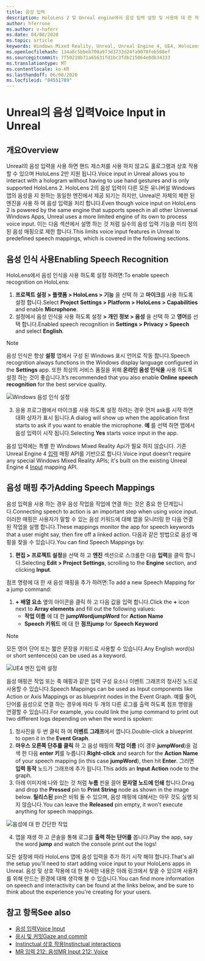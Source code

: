 ```yaml
---
title: 음성 입력
description: HoloLens 2 및 Unreal engine에서 음성 입력 설정 및 사용에 대 한 자습서
author: hferrone
ms.author: v-haferr
ms.date: 04/08/2020
ms.topic: article
keywords: Windows Mixed Reality, Unreal, Unreal Engine 4, UE4, HoloLens 2, 음성, 음성 입력, 음성 인식, 혼합 현실, 개발, 기능, 설명서, 가이드, holograms, 게임 개발
ms.openlocfilehash: 134a8c5bbeb700a973d3732d24fa9078feb568ef
ms.sourcegitcommit: 7f50210b71a65631fd1bc3fdb215064e0db34333
ms.translationtype: MT
ms.contentlocale: ko-KR
ms.lasthandoff: 06/08/2020
ms.locfileid: "84551789"
---
```

# <a name="voice-input-in-unreal"></a><span data-ttu-id="39bc8-104">Unreal의 음성 입력</span><span class="sxs-lookup"><span data-stu-id="39bc8-104">Voice Input in Unreal</span></span>

## <a name="overview"></a><span data-ttu-id="39bc8-105">개요</span><span class="sxs-lookup"><span data-stu-id="39bc8-105">Overview</span></span>
<span data-ttu-id="39bc8-106">Unreal의 음성 입력을 사용 하면 핸드 제스처를 사용 하지 않고도 홀로그램과 상호 작용할 수 있으며 HoloLens 2만 지원 됩니다.</span><span class="sxs-lookup"><span data-stu-id="39bc8-106">Voice input in Unreal allows you to interact with a hologram without having to use hand gestures and is only supported HoloLens 2.</span></span> <span data-ttu-id="39bc8-107">HoloLens 2의 음성 입력이 다른 모든 유니버설 Windows 앱의 음성을 지 원하는 동일한 엔진에서 제공 되기는 하지만, Unreal은 자체의 제한 된 엔진을 사용 하 여 음성 입력을 처리 합니다.</span><span class="sxs-lookup"><span data-stu-id="39bc8-107">Even though voice input on HoloLens 2 is powered by the same engine that supports speech in all other Universal Windows Apps, Unreal uses a more limited engine of its own to process voice input.</span></span> <span data-ttu-id="39bc8-108">이는 다음 섹션에서 설명 하는 것 처럼 실수의 음성 입력 기능을 미리 정의 된 음성 매핑으로 제한 합니다.</span><span class="sxs-lookup"><span data-stu-id="39bc8-108">This limits voice input features in Unreal to predefined speech mappings, which is covered in the following sections.</span></span> 

## <a name="enabling-speech-recognition"></a><span data-ttu-id="39bc8-109">음성 인식 사용</span><span class="sxs-lookup"><span data-stu-id="39bc8-109">Enabling Speech Recognition</span></span>

<span data-ttu-id="39bc8-110">HoloLens에서 음성 인식을 사용 하도록 설정 하려면:</span><span class="sxs-lookup"><span data-stu-id="39bc8-110">To enable speech recognition on HoloLens:</span></span>
1. <span data-ttu-id="39bc8-111">**프로젝트 설정 > 플랫폼 > HoloLens > 기능** 을 선택 하 고 **마이크**를 사용 하도록 설정 합니다.</span><span class="sxs-lookup"><span data-stu-id="39bc8-111">Select **Project Settings > Platform > HoloLens > Capabilities** and enable **Microphone**.</span></span> 
2. <span data-ttu-id="39bc8-112">설정에서 음성 인식을 사용 하도록 설정 **> 개인 정보 > 음성** 을 선택 하 고 **영어**를 선택 합니다.</span><span class="sxs-lookup"><span data-stu-id="39bc8-112">Enabled speech recognition in **Settings > Privacy > Speech** and select **English**.</span></span>

> [!NOTE]
> <span data-ttu-id="39bc8-113">음성 인식은 항상 **설정** 앱에서 구성 된 Windows 표시 언어로 작동 합니다.</span><span class="sxs-lookup"><span data-stu-id="39bc8-113">Speech recognition always functions in the Windows display language configured in the **Settings** app.</span></span> <span data-ttu-id="39bc8-114">또한 최상의 서비스 품질을 위해 **온라인 음성 인식을** 사용 하도록 설정 하는 것이 좋습니다.</span><span class="sxs-lookup"><span data-stu-id="39bc8-114">It’s recommended that you also enable **Online speech recognition** for the best service quality.</span></span>

![Windows 음성 인식 설정](images/unreal/speech-recognition-settings.png)

3. <span data-ttu-id="39bc8-116">응용 프로그램에서 마이크를 사용 하도록 설정 하려는 경우 먼저 ask를 시작 하면 대화 상자가 표시 됩니다.</span><span class="sxs-lookup"><span data-stu-id="39bc8-116">A dialog will show up when the application first starts to ask if you want to enable the microphone.</span></span> <span data-ttu-id="39bc8-117">**예** 를 선택 하면 앱에서 음성 입력이 시작 됩니다.</span><span class="sxs-lookup"><span data-stu-id="39bc8-117">Selecting **Yes** starts voice input in the app.</span></span>

<span data-ttu-id="39bc8-118">음성 입력에는 특별 한 Windows Mixed Reality Api가 필요 하지 않습니다. 기존 Unreal Engine 4 [입력](https://docs.unrealengine.com/Gameplay/Input/index.html) 매핑 API를 기반으로 합니다.</span><span class="sxs-lookup"><span data-stu-id="39bc8-118">Voice input doesn’t require any special Windows Mixed Reality APIs; it's built on the existing Unreal Engine 4 [Input](https://docs.unrealengine.com/Gameplay/Input/index.html) mapping API.</span></span> 

## <a name="adding-speech-mappings"></a><span data-ttu-id="39bc8-119">음성 매핑 추가</span><span class="sxs-lookup"><span data-stu-id="39bc8-119">Adding Speech Mappings</span></span>
<span data-ttu-id="39bc8-120">음성 입력을 사용 하는 경우 음성 작업을 작업에 연결 하는 것은 중요 한 단계입니다.</span><span class="sxs-lookup"><span data-stu-id="39bc8-120">Connecting speech to action is an important step when using voice input.</span></span> <span data-ttu-id="39bc8-121">이러한 매핑은 사용자가 말할 수 있는 음성 키워드에 대해 앱을 모니터링 한 다음 연결 된 작업을 실행 합니다.</span><span class="sxs-lookup"><span data-stu-id="39bc8-121">These mappings monitor the app for speech keywords that a user might say, then fire off a linked action.</span></span> <span data-ttu-id="39bc8-122">다음과 같은 방법으로 음성 매핑을 찾을 수 있습니다.</span><span class="sxs-lookup"><span data-stu-id="39bc8-122">You can find Speech Mappings by:</span></span>
1. <span data-ttu-id="39bc8-123">**편집 > 프로젝트 설정**을 선택 하 고 **엔진** 섹션으로 스크롤한 다음 **입력**을 클릭 합니다.</span><span class="sxs-lookup"><span data-stu-id="39bc8-123">Selecting **Edit > Project Settings**, scrolling to the **Engine** section, and clicking **Input**.</span></span>

<span data-ttu-id="39bc8-124">점프 명령에 대 한 새 음성 매핑을 추가 하려면:</span><span class="sxs-lookup"><span data-stu-id="39bc8-124">To add a new Speech Mapping for a jump command:</span></span>
1. <span data-ttu-id="39bc8-125">**+** **배열 요소** 옆의 아이콘을 클릭 하 고 다음 값을 입력 합니다.</span><span class="sxs-lookup"><span data-stu-id="39bc8-125">Click the **+** icon next to **Array elements** and fill out the following values:</span></span>
    * <span data-ttu-id="39bc8-126">**작업 이름** 에 대 한 **jumpWord**</span><span class="sxs-lookup"><span data-stu-id="39bc8-126">**jumpWord** for **Action Name**</span></span>
    * <span data-ttu-id="39bc8-127">**Speech 키워드** 에 대 한 **점프**</span><span class="sxs-lookup"><span data-stu-id="39bc8-127">**jump** for **Speech Keyword**</span></span>

> [!NOTE]
> <span data-ttu-id="39bc8-128">모든 영어 단어 또는 짧은 문장을 키워드로 사용할 수 있습니다.</span><span class="sxs-lookup"><span data-stu-id="39bc8-128">Any English word(s) or short sentence(s) can be used as a keyword.</span></span> 

![UE4 엔진 입력 설정](images/unreal/engine-input.png)

<span data-ttu-id="39bc8-130">음성 매핑은 작업 또는 축 매핑과 같은 입력 구성 요소나 이벤트 그래프의 청사진 노드로 사용할 수 있습니다.</span><span class="sxs-lookup"><span data-stu-id="39bc8-130">Speech Mappings can be used as Input components like Action or Axis Mappings or as blueprint nodes in the Event Graph.</span></span> <span data-ttu-id="39bc8-131">예를 들어, 단어를 음성으로 연결 하는 경우에 따라 두 개의 다른 로그를 출력 하도록 점프 명령을 연결할 수 있습니다.</span><span class="sxs-lookup"><span data-stu-id="39bc8-131">For example, you could link the jump command to print out two different logs depending on when the word is spoken:</span></span>

1. <span data-ttu-id="39bc8-132">청사진을 두 번 클릭 하 여 **이벤트 그래프**에서 엽니다.</span><span class="sxs-lookup"><span data-stu-id="39bc8-132">Double-click a blueprint to open it in the **Event Graph**.</span></span>
2. <span data-ttu-id="39bc8-133">**마우스 오른쪽 단추를 클릭** 하 고 음성 매핑의 **작업 이름** (이 경우 **jumpWord**)을 검색 한 다음 **enter 키**를 누릅니다.</span><span class="sxs-lookup"><span data-stu-id="39bc8-133">**Right-click** and search for the **Action Name** of your speech mapping (in this case **jumpWord**), then hit **Enter**.</span></span> <span data-ttu-id="39bc8-134">그러면 **입력 동작** 노드가 그래프에 추가 됩니다.</span><span class="sxs-lookup"><span data-stu-id="39bc8-134">This adds an **Input Action** node to the graph.</span></span>
3. <span data-ttu-id="39bc8-135">아래 이미지에 나와 있는 것 처럼 **누름** 핀을 끌어 **문자열 노드에 인쇄** 합니다.</span><span class="sxs-lookup"><span data-stu-id="39bc8-135">Drag and drop the **Pressed** pin to **Print String** node as shown in the image below.</span></span> <span data-ttu-id="39bc8-136">**릴리스된** pin은 비워 둘 수 있으며, 음성 매핑에 대해서는 아무 것도 실행 되지 않습니다.</span><span class="sxs-lookup"><span data-stu-id="39bc8-136">You can leave the **Released** pin empty, it won't execute anything for speech mappings.</span></span>
 
![음성에 대 한 간단한 작업](images/unreal/voice-input-img-03.png)

4. <span data-ttu-id="39bc8-138">앱을 재생 하 고 콘솔을 통해 로그를 **출력 하는 단어를** 봅니다.</span><span class="sxs-lookup"><span data-stu-id="39bc8-138">Play the app, say the word **jump** and watch the console print out the logs!</span></span>

<span data-ttu-id="39bc8-139">모든 설정에 따라 HoloLens 앱에 음성 입력을 추가 하기 시작 해야 합니다.</span><span class="sxs-lookup"><span data-stu-id="39bc8-139">That's all the setup you'll need to start adding voice input to your HoloLens apps in Unreal.</span></span> <span data-ttu-id="39bc8-140">음성 및 상호 작용에 대 한 자세한 내용은 아래 링크에서 찾을 수 있으며 사용자를 위해 만드는 환경에 대해 생각해 볼 수 있습니다.</span><span class="sxs-lookup"><span data-stu-id="39bc8-140">You can find more information on speech and interactivity can be found at the links below, and be sure to think about the experience you're creating for your users.</span></span>

## <a name="see-also"></a><span data-ttu-id="39bc8-141">참고 항목</span><span class="sxs-lookup"><span data-stu-id="39bc8-141">See also</span></span>
* [<span data-ttu-id="39bc8-142">음성 입력</span><span class="sxs-lookup"><span data-stu-id="39bc8-142">Voice Input</span></span>](voice-input.md)
* [<span data-ttu-id="39bc8-143">응시 및 커밋</span><span class="sxs-lookup"><span data-stu-id="39bc8-143">Gaze and commit</span></span>](gaze-and-commit.md)
* [<span data-ttu-id="39bc8-144">Instinctual 상호 작용</span><span class="sxs-lookup"><span data-stu-id="39bc8-144">Instinctual interactions</span></span>](interaction-fundamentals.md)
* [<span data-ttu-id="39bc8-145">MR 입력 212: 음성</span><span class="sxs-lookup"><span data-stu-id="39bc8-145">MR Input 212: Voice</span></span>](holograms-212.md)

